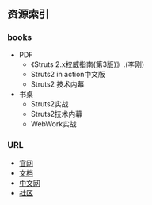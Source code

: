 ## 资源索引

### books
- PDF
    - 《Struts 2.x权威指南(第3版)》.(李刚)
    - Struts2 in action中文版
    - Struts2 技术内幕
- 书桌
    - Struts2实战
    - Struts2技术内幕
    - WebWork实战

### URL
- [官网]()
- [文档]()
- [中文网]()
- [社区]()